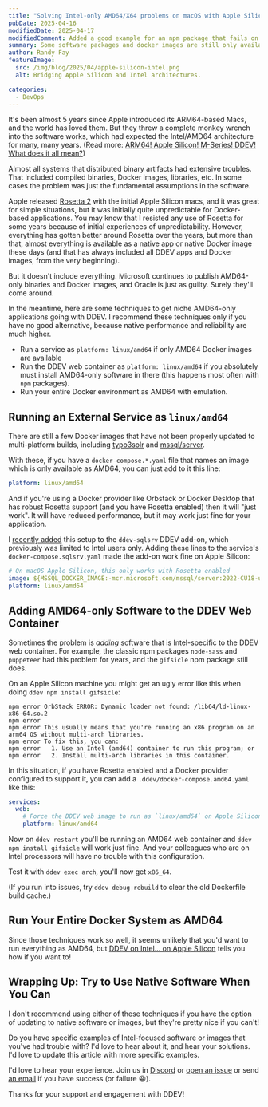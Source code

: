```yaml
---
title: "Solving Intel-only AMD64/X64 problems on macOS with Apple Silicon"
pubDate: 2025-04-16
modifiedDate: 2025-04-17
modifiedComment: Added a good example for an npm package that fails on arm64.
summary: Some software packages and docker images are still only available in Intel versions, but emulating AMD64 is working pretty well these days on macOS with Rosetta 2.
author: Randy Fay
featureImage:
  src: /img/blog/2025/04/apple-silicon-intel.png
  alt: Bridging Apple Silicon and Intel architectures.

categories:
  - DevOps
---
```


It's been almost 5 years since Apple introduced its ARM64-based Macs, and the world has loved them. But they threw a complete monkey wrench into the software works, which had expected the Intel/AMD64 architecture for many, many years. (Read more: [ARM64! Apple Silicon! M-Series! DDEV! What does it all mean?](arm64-apple-silicon-m1-ddev-local-what-does-it-all-mean.md))

Almost all systems that distributed binary artifacts had extensive troubles. That included compiled binaries, Docker images, libraries, etc. In some cases the problem was just the fundamental assumptions in the software.

Apple released [Rosetta 2](https://support.apple.com/en-us/102527) with the initial Apple Silicon macs, and it was great for simple situations, but it was initially quite unpredictable for Docker-based applications. You may know that I resisted any use of Rosetta for some years because of initial experiences of unpredictability. However, everything has gotten better around Rosetta over the years, but more than that, almost everything is available as a native app or native Docker image these days (and that has always included all DDEV apps and Docker images, from the very beginning).

But it doesn't include everything. Microsoft continues to publish AMD64-only binaries and Docker images, and Oracle is just as guilty. Surely they'll come around.

In the meantime, here are some techniques to get niche AMD64-only applications going with DDEV. I recommend these techniques only if you have no good alternative, because native performance and reliability are much higher.

- Run a service as `platform: linux/amd64` if only AMD64 Docker images are available
- Run the DDEV web container as `platform: linux/amd64` if you absolutely must install AMD64-only software in there (this happens most often with `npm` packages).
- Run your entire Docker environment as AMD64 with emulation.

## Running an External Service as `linux/amd64`

There are still a few Docker images that have not been properly updated to multi-platform builds, including [typo3solr](https://hub.docker.com/r/typo3solr/ext-solr) and [mssql/server](https://hub.docker.com/r/microsoft/mssql-server).

With these, if you have a `docker-compose.*.yaml` file that names an image which is only available as AMD64, you can just add to it this line:

```yaml
platform: linux/amd64
```

And if you're using a Docker provider like Orbstack or Docker Desktop that has robust Rosetta support (and you have Rosetta enabled) then it will "just work". It will have reduced performance, but it may work just fine for your application.

I [recently added](https://github.com/ddev/ddev-sqlsrv/blob/main/docker-compose.sqlsrv.yaml#L2-L7) this setup to the `ddev-sqlsrv` DDEV add-on, which previously was limited to Intel users only. Adding these lines to the service's `docker-compose.sqlsrv.yaml` made the add-on work fine on Apple Silicon:

```yaml
# On macOS Apple Silicon, this only works with Rosetta enabled
image: ${MSSQL_DOCKER_IMAGE:-mcr.microsoft.com/mssql/server:2022-CU18-ubuntu-22.04}
platform: linux/amd64
```

## Adding AMD64-only Software to the DDEV Web Container

Sometimes the problem is _adding_ software that is Intel-specific to the DDEV web container. For example, the classic npm packages `node-sass` and `puppeteer` had this problem for years, and the `gifsicle` npm package still does.

On an Apple Silicon machine you might get an ugly error like this when doing `ddev npm install gifsicle`:

```
npm error OrbStack ERROR: Dynamic loader not found: /lib64/ld-linux-x86-64.so.2
npm error
npm error This usually means that you're running an x86 program on an arm64 OS without multi-arch libraries.
npm error To fix this, you can:
npm error   1. Use an Intel (amd64) container to run this program; or
npm error   2. Install multi-arch libraries in this container.
```

In this situation, if you have Rosetta enabled and a Docker provider configured to support it, you can add a `.ddev/docker-compose.amd64.yaml` like this:

```yaml
services:
  web:
    # Force the DDEV web image to run as `linux/amd64` on Apple Silicon with Rosetta
    platform: linux/amd64
```

Now on `ddev restart` you'll be running an AMD64 web container and `ddev npm install gifsicle` will work just fine. And your colleagues who are on Intel processors will have no trouble with this configuration.

Test it with `ddev exec arch`, you'll now get `x86_64`.

(If you run into issues, try `ddev debug rebuild` to clear the old Dockerfile build cache.)

## Run Your Entire Docker System as AMD64

Since those techniques work so well, it seems unlikely that you'd want to run everything as AMD64, but [DDEV on Intel... on Apple Silicon](amd64-on-apple-silicon-ddev.md) tells you how if you want to!

## Wrapping Up: Try to Use Native Software When You Can

I don't recommend using either of these techniques if you have the option of updating to native software or images, but they're pretty nice if you can't!

Do you have specific examples of Intel-focused software or images that you've had trouble with? I'd love to hear about it, and hear your solutions. I'd love to update this article with more specific examples.

I'd love to hear your experience. Join us in [Discord](/s/discord) or [open an issue](https://github.com/ddev/ddev/issues) or send [an email](/contact) if you have success (or failure 😀).

Thanks for your support and engagement with DDEV!
